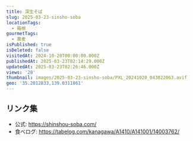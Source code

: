 ```yaml
---
title: 深生そば
slug: 2025-03-23-sinsho-soba
locationTags:
  - 箱根
gourmetTags:
  - 蕎麦
isPublished: true
isDeleted: false
visitedAt: 2024-10-20T00:00:00.000Z
publishedAt: 2025-03-23T02:14:29.000Z
updatedAt: 2025-03-23T02:26:46.000Z
views: '28'
thumbnail: images/2025-03-23-sinsho-soba/PXL_20241020_043822063.avif
geo: '35.2012833,139.0311861'
---
```



## リンク集
- 公式: https://shinshou-soba.com/
- 食べログ: https://tabelog.com/kanagawa/A1410/A141001/14003762/
